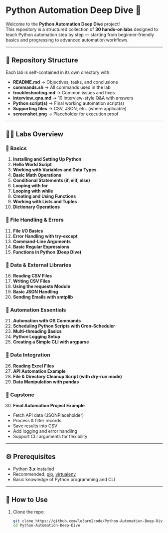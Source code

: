# Python Automation Deep Dive 🚀

Welcome to the **Python Automation Deep Dive** project!  
This repository is a structured collection of **30 hands-on labs** designed to teach Python automation step by step — starting from beginner-friendly basics and progressing to advanced automation workflows.

---

## 📂 Repository Structure

Each lab is self-contained in its own directory with:
- **README.md** → Objectives, tasks, and conclusions
- **commands.sh** → All commands used in the lab
- **troubleshooting.md** → Common issues and fixes
- **interview_qna.md** → 10 interview-style Q&A with answers
- **Python script(s)** → Final working automation script(s)
- **Supporting files** → CSV, JSON, etc. (where applicable)
- **screenshot.png** → Placeholder for execution proof

---

## 🧑‍💻 Labs Overview

### 🔹 Basics
1. **Installing and Setting Up Python**  
2. **Hello World Script**  
3. **Working with Variables and Data Types**  
4. **Basic Math Operations**  
5. **Conditional Statements (if, elif, else)**  
6. **Looping with for**  
7. **Looping with while**  
8. **Creating and Using Functions**  
9. **Working with Lists and Tuples**  
10. **Dictionary Operations**

### 🔹 File Handling & Errors
11. **File I/O Basics**  
12. **Error Handling with try-except**  
13. **Command-Line Arguments**  
14. **Basic Regular Expressions**  
15. **Functions in Python (Deep Dive)**  

### 🔹 Data & External Libraries
16. **Reading CSV Files**  
17. **Writing CSV Files**  
18. **Using the requests Module**  
19. **Basic JSON Handling**  
20. **Sending Emails with smtplib**

### 🔹 Automation Essentials
21. **Automation with OS Commands**  
22. **Scheduling Python Scripts with Cron-Scheduler**  
23. **Multi-threading Basics**  
24. **Python Logging Setup**  
25. **Creating a Simple CLI with argparse**  

### 🔹 Data Integration
26. **Reading Excel Files**  
27. **API Automation Example**  
28. **File & Directory Cleanup Script (with dry-run mode)**  
29. **Data Manipulation with pandas**  

### 🔹 Capstone
30. **Final Automation Project Example**  
   - Fetch API data (JSONPlaceholder)  
   - Process & filter records  
   - Save results into CSV  
   - Add logging and error handling  
   - Support CLI arguments for flexibility  

---

## ⚙️ Prerequisites
- Python **3.x** installed  
- Recommended: [pip](https://pip.pypa.io/en/stable/), [virtualenv](https://virtualenv.pypa.io/en/latest/)  
- Basic knowledge of Python programming and CLI  

---

## 🚀 How to Use
1. Clone the repo:
   ```bash
   git clone https://github.com/le3arn2code/Python-Automation-Deep-Dive.git
   cd Python-Automation-Deep-Dive

